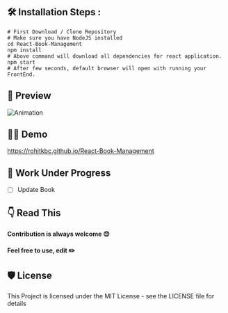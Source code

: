 ## 🛠️ Installation Steps :
~~~
# First Download / Clone Repository
# Make sure you have NodeJS installed
cd React-Book-Management      
npm install  
# Above command will download all dependencies for react application.
npm start
# After few seconds, default browser will open with running your FrontEnd.
~~~  
## 📸 Preview
![Animation](https://user-images.githubusercontent.com/100275369/195002034-f3db21b3-8be3-4d7e-bcc0-df71445e8823.gif)

## 👨‍💻 Demo
https://rohitkbc.github.io/React-Book-Management

## 🚧 Work Under Progress
- [ ] Update Book

## 👇 Read This
#### Contribution is always welcome 😊

#### Feel free to use, edit ✏️

## 🛡️ License
This Project is licensed under the MIT License - see the LICENSE file for details

